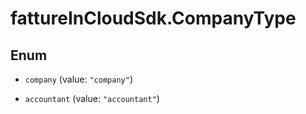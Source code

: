# fattureInCloudSdk.CompanyType

## Enum


* `company` (value: `"company"`)

* `accountant` (value: `"accountant"`)


